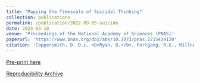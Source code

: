 ```yaml
---
title: "Mapping the Timescale of Suicidal Thinking"
collection: publications
permalink: /publication/2022-09-05-suicide
date: 2023-03-10
venue: 'Proceedings of the National Academy of Sciences (PNAS)'
paperurl: 'https://www.pnas.org/doi/abs/10.1073/pnas.2215434120'
citation: 'Coppersmith, D. D.L, <b>Ryan, O.</b>, Fortgang, R.G., Millner, A.J, Kleiman, E.M, & Nock, M.K (in press) Mapping the Timescale of Suicidal Thinking. <i>Proceedings of the National Academy of Sciences</i>. 120(17), e2215434120'
---
```



[Pre-print here](https://psyarxiv.com/eus2q)

[Reproducibility Archive](https://github.com/ryanoisin/TimescaleSuicidalThinking)
